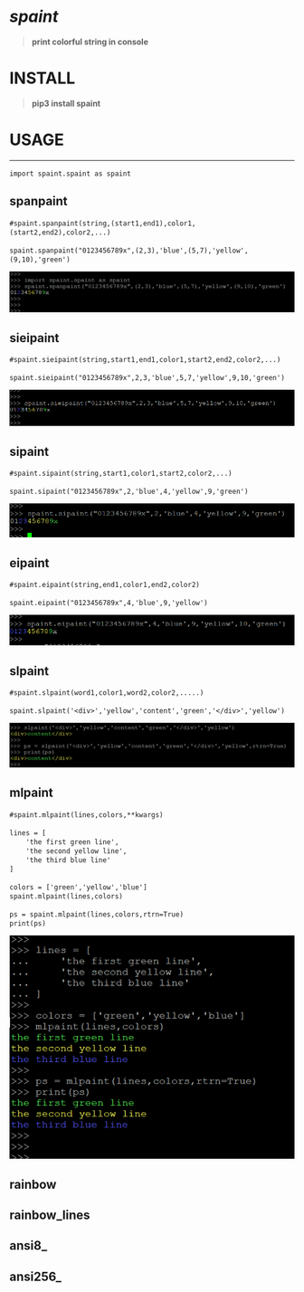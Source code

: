 <!--[TOC]-->

# _spaint_
>__print colorful string in console__

# INSTALL
>__pip3 install spaint__

# USAGE
-----------------------------------------------------------------------

    import spaint.spaint as spaint

## spanpaint    
    #spaint.spanpaint(string,(start1,end1),color1,(start2,end2),color2,...)
    
    spaint.spanpaint("0123456789x",(2,3),'blue',(5,7),'yellow',(9,10),'green')
![](spaint/Images/spanpaint.0.png)

## sieipaint
    #spaint.sieipaint(string,start1,end1,color1,start2,end2,color2,...)
    
    spaint.sieipaint("0123456789x",2,3,'blue',5,7,'yellow',9,10,'green')
![](spaint/Images/sieipaint.0.png)

## sipaint
    #spaint.sipaint(string,start1,color1,start2,color2,...)    
    
    spaint.sipaint("0123456789x",2,'blue',4,'yellow',9,'green')
![](spaint/Images/sipaint.0.png)

## eipaint
    #spaint.eipaint(string,end1,color1,end2,color2)
    
    spaint.eipaint("0123456789x",4,'blue',9,'yellow')
![](spaint/Images/eipaint.0.png)


## slpaint
    #spaint.slpaint(word1,color1,word2,color2,.....)
    
    spaint.slpaint('<div>','yellow','content','green','</div>','yellow')
![](spaint/Images/slpaint.0.png)

## mlpaint
    #spaint.mlpaint(lines,colors,**kwargs)
    
    lines = [
        'the first green line',
        'the second yellow line',
        'the third blue line'
    ]

    colors = ['green','yellow','blue']
    spaint.mlpaint(lines,colors)

    ps = spaint.mlpaint(lines,colors,rtrn=True)
    print(ps)
![](spaint/Images/mlpaint.0.png)


## rainbow


## rainbow_lines

## ansi8_

## ansi256_


  
